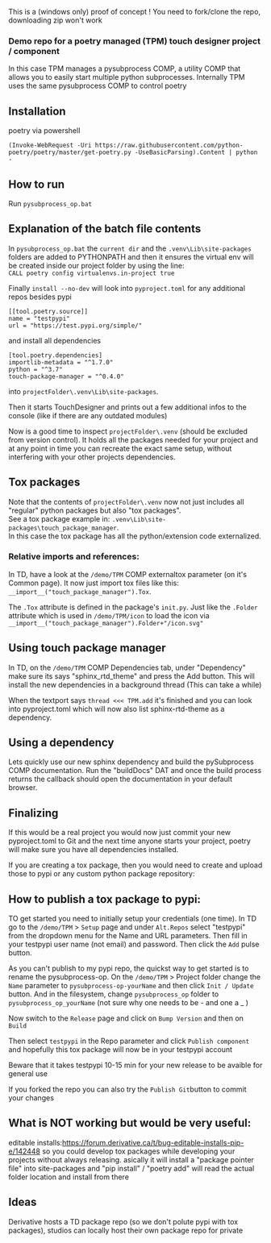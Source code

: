 This is a (windows only) proof of concept ! You need to fork/clone the repo, downloading zip won't work

### Demo repo for a poetry managed (TPM) touch designer project / component 

In this case TPM manages a pysubprocess COMP, a utility COMP that allows you to easily start multiple python subprocesses. Internally TPM uses the same pysubprocess COMP to control poetry 

## Installation
poetry via powershell 
    
    (Invoke-WebRequest -Uri https://raw.githubusercontent.com/python-poetry/poetry/master/get-poetry.py -UseBasicParsing).Content | python -

## How to run
Run `pysubprocess_op.bat`

## Explanation of the batch file contents
In `pysubprocess_op.bat` the `current dir` and the `.venv\Lib\site-packages` folders are added to PYTHONPATH and then it ensures the virtual env will be created inside our project folder by using the line:<br> `CALL poetry config virtualenvs.in-project true` 

Finally `install --no-dev` will look into `pyproject.toml` for any additional repos besides pypi

    [[tool.poetry.source]]
    name = "testpypi"
    url = "https://test.pypi.org/simple/"

and install all dependencies

    [tool.poetry.dependencies]
    importlib-metadata = "^1.7.0"
    python = "^3.7"
    touch-package-manager = "^0.4.0"

into  `projectFolder\.venv\Lib\site-packages`. 

Then it starts TouchDesigner and prints out a few additional infos to the console (like if there are any outdated modules)

Now is a good time to inspect `projectFolder\.venv` (should be excluded from version control). It holds all the packages needed for your project and at any point in time you can recreate the exact same setup, without interfering with your other projects dependencies.

## Tox packages

Note that the contents of `projectFolder\.venv` now not just includes all "regular" python packages but also "tox packages". <br>See a tox package example in: `.venv\Lib\site-packages\touch_package_manager`. <br>In this case the tox package has all the python/extension code externalized. 

### Relative imports and references:
In TD, have a look at the `/demo/TPM` COMP externaltox parameter (on it's Common page). It now just import tox files like this: `__import__("touch_package_manager").Tox`. 

The `.Tox` attribute is defined in the package's `init.py`. Just like the `.Folder` attribute which is used in `/demo/TPM/icon` to load the icon  via `__import__("touch_package_manager").Folder+"/icon.svg"`


## Using touch package manager 
In TD, on the `/demo/TPM` COMP Dependencies tab, under "Dependency" make sure its says "sphinx_rtd_theme" and press the  Add button. This will install the new dependencies in a background thread (This can take a while)

When the textport says `thread <<< TPM.add` it's finished and you can look into pyproject.toml which will now also list sphinx-rtd-theme as a dependency. 
  

## Using a dependency 
Lets quickly use our new sphinx dependency and build the pySubprocess COMP documentation. Run the "buildDocs" DAT and once the build process returns the callback should open the documentation in your default browser.


## Finalizing

If this would be a real project you would now just commit your new pyproject.toml to Git and the next time anyone starts your project, poetry will make sure you have all dependencies installed. 

If you are creating a tox package, then you would need to create and upload those to pypi or any custom python package repository:

## How to publish a tox package to pypi:

TO get started you need to initially setup your credentials (one time). In TD go to the `/demo/TPM` >  `Setup` page and under `Alt.Repos` select "testpypi" from the dropdown menu for the Name and URL parameters. Then fill in your testpypi user name (not email) and password. Then click the `Add` pulse button. 

As you can't publish to my pypi repo, the quickst way to get started is to rename the pysubprocess-op. On the `/demo/TPM` > Project folder change the `Name` parameter to `pysubprocess-op-yourName` and then click `Init / Update` button. And in the filesystem, change `pysubprocess_op` folder to `pysubprocess_op_yourName` (not sure why one needs to be - and one a _ )

Now switch to the `Release` page and click on `Bump Version` and then on `Build`

Then select `testpypi` in the Repo parameter and click `Publish component` and hopefully this tox package  will now be in your testpypi account 

Beware that it takes testpypi 10-15 min for your new release to be avaible for general use

If you forked the repo you can also try the `Publish Git`button to commit your changes 

## What is NOT working but would be very useful:
editable installs:https://forum.derivative.ca/t/bug-editable-installs-pip-e/142448
so you could develop tox packages while developing your projects without always releasing. asically it will install a "package pointer file" into site-packages and "pip install" / "poetry add" will read the actual folder location and install from there 

## Ideas

Derivative hosts a TD package repo (so we don't polute pypi with tox packages), studios can locally host their own package repo for private 


